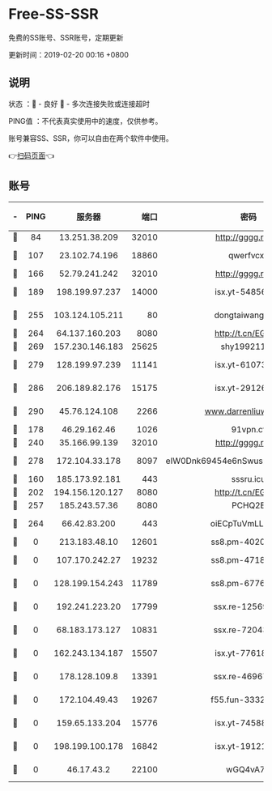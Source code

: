 # Free-SS-SSR

免费的SS账号、SSR账号，定期更新

更新时间：2019-02-20 00:16 +0800

## 说明

状态     ：🙂 - 良好 🙁 - 多次连接失败或连接超时

PING值   ：不代表真实使用中的速度，仅供参考。

账号兼容SS、SSR，你可以自由在两个软件中使用。

👉[扫码页面](https://liesauer.github.io/free-ss-ssr.github.io/)👈

## 账号

|-|PING|服务器|端口|密码|加密方式|区域|
|:----:|:----:|:-----:|-----:|:----:|:----:|:----:|
|🙂|84|13.251.38.209|32010|http://gggg.rocks|chacha20|SG|
|🙂|107|23.102.74.196|18860|qwerfvcxz|aes-256-gcm|JP|
|🙂|166|52.79.241.242|32010|http://gggg.rocks|chacha20|KR|
|🙂|189|198.199.97.237|14000|isx.yt-54856932|aes-256-cfb|US|
|🙂|255|103.124.105.211|80|dongtaiwang.com|aes-256-cfb|US|
|🙂|264|64.137.160.203|8080|http://t.cn/EGJIyrl|rc4-md5|CA|
|🙂|269|157.230.146.183|25625|shy19921124|rc4-md5|US|
|🙂|279|128.199.97.239|11141|isx.yt-61073883|aes-256-cfb|SG|
|🙂|286|206.189.82.176|15175|isx.yt-29126697|aes-256-cfb|SG|
|🙂|290|45.76.124.108|2266|www.darrenliuwei.com|aes-256-cfb|AU|
|🙂|178|46.29.162.46|1026|91vpn.cf|rc4-md5|RU|
|🙂|240|35.166.99.139|32010|http://gggg.rocks|chacha20|US|
|🙂|278|172.104.33.178|8097|eIW0Dnk69454e6nSwuspv9DmS201tQ0D|aes-256-cfb|SG|
|🙁|160|185.173.92.181|443|sssru.icu|rc4-md5|RU|
|🙁|202|194.156.120.127|8080|http://t.cn/EGJIyrl|rc4-md5|RU|
|🙁|257|185.243.57.36|8080|PCHQ2E|rc4-md5|US|
|🙁|264|66.42.83.200|443|oiECpTuVmLLxk4Ts|aes-256-cfb|US|
|🙁|0|213.183.48.10|12601|ss8.pm-40202630|rc4-md5|RU|
|🙁|0|107.170.242.27|19232|ss8.pm-47184551|aes-256-cfb|US|
|🙁|0|128.199.154.243|11789|ss8.pm-67760833|aes-256-cfb|SG|
|🙁|0|192.241.223.20|17799|ssx.re-12569451|aes-256-cfb|US|
|🙁|0|68.183.173.127|10831|ssx.re-72043236|aes-256-cfb|US|
|🙁|0|162.243.134.187|15507|isx.yt-77618718|aes-256-cfb|US|
|🙁|0|178.128.109.8|13391|ssx.re-46967706|aes-256-cfb|SG|
|🙁|0|172.104.49.43|19267|f55.fun-33324216|aes-256-cfb|SG|
|🙁|0|159.65.133.204|15776|isx.yt-74588926|aes-256-cfb|SG|
|🙁|0|198.199.100.178|16842|isx.yt-19121084|aes-256-cfb|US|
|🙁|0|46.17.43.2|22100|wGQ4vA7D|aes-256-gcm|RU|

